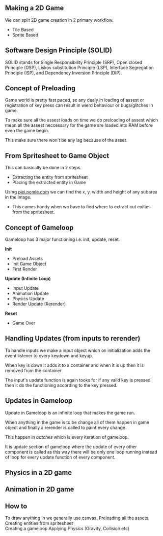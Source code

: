 ## **Making a 2D Game**

We can split 2D game creation in 2 primary workflow.

- Tile Based
- Sprite Based

## **Software Design Principle (SOLID)**

SOLID stands for Single Responsibility Principle (SRP), Open closed Principle (OSP), Liskov substitution Principle (LSP), Interface Segregation Principle (ISP), and Dependency Inversion Principle (DIP).

## **Concept of Preloading**

Game world is pretty fast paced, so any dealy in loading of assest or registration of key press can result in wierd behaviour or bugs/glitches in game.

To make sure all the assest loads on time we do preloading of assest which mean all the assest neccessary for the game are loaded into RAM before even the game begin.

This make sure there won't be any lag because of the asset.

## **From Spritesheet to Game Object**

This can basically be done in 2 steps.

- Extracting the entity from spritesheet
- Placing the extracted entity in Game

Using [pixi.pomle.com](pixi.pomle.com) we can find the x, y, width and height of any subarea in the image.

- This cames handy when we have to find where to extract out enities from the spritesheet.

## **Concept of Gameloop**

Gameloop has 3 major functioning i.e. init, update, reset.

**Init**

- Preload Assets
- Init Game Object
- First Render

**Update (Infinite Loop)**

- Input Update
- Animation Update
- Physics Update
- Render Update (Rerender)

**Reset**

- Game Over

## **Handling Updates (from inputs to rerender)**

To handle inputs we make a input object which on initialization adds the event listener to every keydown and keyup.

When key is down it adds it to a container and when it is up then it is removed from the container

The input's update function is again tooks for if any vaild key is pressed then it do the functioning according to the key pressed.

## **Updates in Gameloop**

Update in Gameloop is an infinite loop that makes the game run.

When anything in the game is to be change all of them happen in game object and finally a rerender is called to paint every change.

This happen in _batches_ which is every iteration of gameloop.

It is update section of gameloop where the update of every other component is called as this way there will be only one loop running instead of loop for every update function of every component.

## **Physics in a 2D game**

## **Animation in 2D game**

## **How to**

To draw anything in we generally use canvas.
Preloading all the assets.
Creating entities from spritesheet  
Creating a gameloop
Applying Physics (Gravity, Collision etc)
